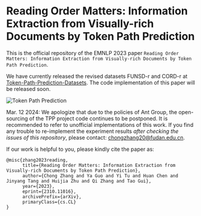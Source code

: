 # Reading Order Matters: Information Extraction from Visually-rich Documents by Token Path Prediction

This is the official repository of the EMNLP 2023 paper `Reading Order Matters: Information Extraction from Visually-rich Documents by Token Path Prediction`. 

We have currently released the revised datasets FUNSD-r and CORD-r at [Token-Path-Prediction-Datasets](https://github.com/chongzhangFDU/Token-Path-Prediction-Datasets). 
The code implementation of this paper will be released soon.

![Token Path Prediction](https://ar5iv.labs.arxiv.org/html/2310.11016/assets/x3.png)

Mar. 12 2024: We apologize that due to the policies of Ant Group, the open-sourcing of the TPP project code continues to be postponed. It is recommended to refer to unofficial implementations of this work. 
If you find any trouble to re-implement the experiment results _after checking the issues of this repository_, please contact: chongzhang20@fudan.edu.cn. 

If our work is helpful to you, please kindly cite the paper as:

```
@misc{zhang2023reading,
      title={Reading Order Matters: Information Extraction from Visually-rich Documents by Token Path Prediction}, 
      author={Chong Zhang and Ya Guo and Yi Tu and Huan Chen and Jinyang Tang and Huijia Zhu and Qi Zhang and Tao Gui},
      year={2023},
      eprint={2310.11016},
      archivePrefix={arXiv},
      primaryClass={cs.CL}
}
```
